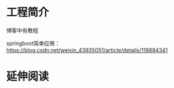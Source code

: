 # 工程简介

博客中有教程


springboot简单应用：https://blog.csdn.net/weixin_43935051/article/details/118884341


# 延伸阅读

